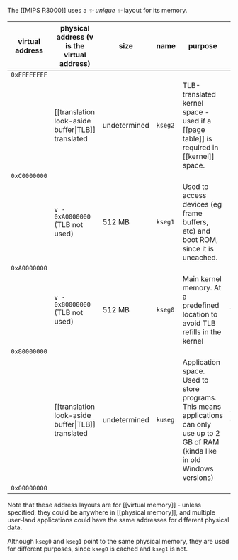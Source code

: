 The [[MIPS R3000]] uses a *✨ unique ✨* layout for its memory.

| virtual address | physical address (v is the virtual address)       | size         | name    | purpose                                                                                                                                | cached                    |
| --------------- | ------------------------------------------------- | ------------ | ------- | -------------------------------------------------------------------------------------------------------------------------------------- | ------------------------- |
| `0xFFFFFFFF`    |                                                   |              |         |                                                                                                                                        |                           |
|                 | [[translation look-aside buffer\|TLB]] translated | undetermined | `kseg2` | TLB-translated kernel space - used if a [[page table]] is required in [[kernel]] space.                                                |                           |
| `0xC0000000`    |                                                   |              |         |                                                                                                                                        |                           |
|                 | `v - 0xA0000000` (TLB not used)                   | 512 MB       | `kseg1` | Used to access devices (eg frame buffers, etc) and boot ROM, since it is uncached.                                                     | no                        |
| `0xA0000000`    |                                                   |              |         |                                                                                                                                        |                           |
|                 | `v - 0x80000000` (TLB not used)                   | 512 MB       | `kseg0` | Main kernel memory. At a predefined location to avoid TLB refills in the kernel                                                        | yes                       |
| `0x80000000`    |                                                   |              |         |                                                                                                                                        |                           |
|                 | [[translation look-aside buffer\|TLB]] translated | undetermined | `kuseg` | Application space. Used to store programs. This means applications can only use up to 2 GB of RAM (kinda like in old Windows versions) | depends on `n` bit in TLB |
| `0x00000000`    |                                                   |              |         |                                                                                                                                        |                           |

Note that these address layouts are for [[virtual memory]] - unless specified, they could be anywhere in [[physical memory]], and multiple user-land applications could have the same addresses for different physical data.

Although `kseg0` and `kseg1` point to the same physical memory, they are used for different purposes, since `kseg0` is cached and `kseg1` is not.
